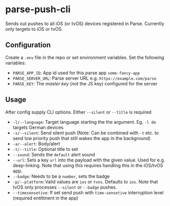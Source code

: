 # parse-push-cli

Sends out pushes to all iOS (or tvOS) devices registered in Parse. Currently only targets to iOS or tvOS.

## Configuration

Create a `.env` file in the repo or set environment variables. Set the following variables:

- `PARSE_APP_ID`: App id used for this parse app `some-fancy-app`
- `PARSE_SERVER_URL`: Parse server URL e.g. `https://example.com/parse`
- `PARSE_KEY`: The _master key_ (_not_ the JS key) configured for the server

## Usage

After config supply CLI options. Either `--silent` or `--title` is required

- `-l/--language`: Target language starting the the argument. Eg. `-l de` targets German devices
- `-s/--silent`: Send silent push (Note: Can be combined with `-t` etc. to send low priority push that still wakes the app in the background)
- `-a/--alert`: Body/alert
- `-t/--title`: Optional title to set
- `--sound`: Sends the `default` alert sound
- `--url`: Sets a key `url` into the payload with the given value. Used for e.g. deep-linking. Note that using this requires handling this in the iOS/tvOS app.
- `--badge`: Needs to be a `number`, sets the badge
- `-p/--platform`: Valid values are `ios` or `tvos`. Defaults to `ios`. Note that tvOS only processes `--silent` or `--badge` pushes.
- `--timesensetive`: If set send push with `time-sensetive` interruption level (required entitlment in the app)
